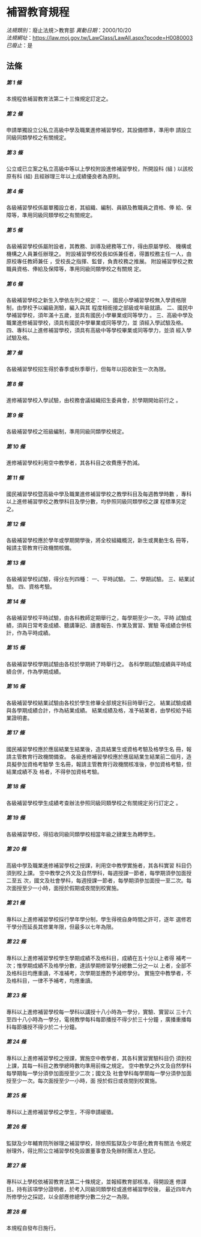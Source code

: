 # 補習教育規程

*法規類別*：廢止法規＞教育部
*異動日期*：2000/10/20  
*法規網址*：https://law.moj.gov.tw/LawClass/LawAll.aspx?pcode=H0080003
*已廢止*：是


## 法條
##### 第 1 條
本規程依補習教育法第二十三條規定訂定之。

##### 第 2 條
申請單獨設立公私立高級中學及職業進修補習學校，其設備標準，準用申
請設立同級同類學校之有關規定。

##### 第 3 條
公立或已立案之私立高級中等以上學校附設進修補習學校，所開設科 (組
) 以該校原有科 (組) 且經辦理三年以上成績優良者為原則。

##### 第 4 條
各級補習學校係屬單獨設立者，其組織、編制、員額及教職員之資格、俸
給、保障等，準用同級同類學校之有關規定。

##### 第 5 條
各級補習學校係屬附設者，其教務、訓導及總務等工作，得由原屬學校、
機構或機構之人員兼任辦理之。
附設補習學校校長如係兼任者，得置校務主任一人，由原校專任教師兼任
，受校長之指揮、監督，負責校務之推展。
附設補習學校之教職員資格、俸給及保障等，準用同級同類學校之有關規
定。

##### 第 6 條
各級補習學校之新生入學依左列之規定：
一、國民小學補習學校無入學資格限制，由學校予以編級測驗，編入與其
    程度相銜接之部級或年級就讀。
二、國民中學補習學校，須年滿十五歲，並具有國民小學畢業或同等學力
    。
三、高級中學及職業進修補習學校，須具有國民中學畢業或同等學力，並
    須經入學試驗及格。
四、專科以上進修補習學校，須具有高級中等學校畢業或同等學力，並須
    經入學試驗及格。


##### 第 7 條
各級補習學校招生得於春季或秋季舉行，但每年以招收新生一次為限。

##### 第 8 條
進修補習學校入學試驗，由校務會議組織招生委員會，於學期開始前行之
。

##### 第 9 條
各級補習學校之班級編制，準用同級同類學校規定。

##### 第 10 條
進修補習學校利用空中教學者，其各科目之收費應予酌減。

##### 第 11 條
國民補習學校暨高級中學及職業進修補習學校之教學科目及每週教學時數
，專科以上進修補習學校之教學科目及學分數，均參照同級同類學校之課
程標準另定之。

##### 第 12 條
各級補習學校應於學年或學期開學後，將全校組織概況，新生或異動生名
冊等，報請主管教育行政機關核備。

##### 第 13 條
各級補習學校試驗，得分左列四種：
一、平時試驗。
二、學期試驗。
三、結業試驗。
四、資格考驗。


##### 第 14 條
各級補習學校平時試驗，由各科教師定期舉行之，每學期至少一次。平時
試驗成績，須與日常考查成績、聽講筆記、讀書報告、作業及實習、實驗
等成績合併核計，作為平時成績。

##### 第 15 條
各級補習學校學期試驗由各校於學期終了時舉行之。
各科學期試驗成績與平時成績合併，作為學期成績。

##### 第 16 條
各級補習學校結業試驗由各校於學生修畢全部規定科目時舉行之。
結業試驗成績與各學期成績合計，作為結業成績。
結業成績及格，准予結業者，由學校給予結業證明書。

##### 第 17 條
國民補習學校應於應屆結業生結業後，造具結業生或資格考驗及格學生名
冊，報請主管教育行政機關備查。
各級進修補習學校應於應屆結業生結業前二個月，造具擬參加資格考驗學
生名冊，報請主管教育行政機關核准後，參加資格考驗，但結業成績不及
格者，不得參加資格考驗。

##### 第 18 條
各級補習學校學生成績考查辦法參照同級同類學校之有關規定另行訂定之
。

##### 第 19 條
各級補習學校，得招收同級同類學校相當年級之肄業生為轉學生。

##### 第 20 條
高級中學及職業進修補習學校之授課，利用空中教學實施者，其各科實習
科目仍須到校上課。
空中教學之外文及自然學科，每週授課一節者，每學期須參加面授二至五
次，國文及社會學科，每週授課一節者，每學期須參加面授一至二次。每
次面授至少一小時，面授於假期或夜間到校實施。

##### 第 21 條
專科以上進修補習學校採行學年學分制，學生得視自身時間之許可，逐年
選修若干學分而延長其修業年限，但最多以七年為限。

##### 第 22 條
專科以上進修補習學校學生學期成績不及格科目，成績在五十分以上者得
補考一次；惟學期成績不及格學分數，達該學期修習學分總數二分之一以
上者，全部不及格科目均應重讀，不准補考，次學期並應酌予減修學分。
實施空中教學者，不及格科目，一律不予補考，均應重讀。

##### 第 23 條
專科以上進修補習學校每一學科以講授十八小時為一學分，實驗、實習以
三十六至四十八小時為一學分，電視教學每科每節播授不得少於三十分鐘
，廣播重播每科每節播授不得少於二十分鐘。

##### 第 24 條
專科以上進修補習學校之授課，實施空中教學者，其各科實習實驗科目仍
須到校上課，其每一科目之教學總時數均準用前條之規定。
空中教學之外文及自然學科每學期每一學分須參加面授至少二次；國文及
社會學科每學期每一學分須參加面授至少一次。每次面授至少一小時，面
授於假日或夜間到校實施。

##### 第 25 條
專科以上進修補習學校之學生，不得申請緩徵。

##### 第 26 條
監獄及少年輔育院所辦理之補習學校，除依照監獄及少年感化教育有關法
令規定辦理外，得比照公立補習學校免設置董事會及免辦財團法人登記。

##### 第 27 條
專科以上學校依補習教育法第二十條規定，並報經教育部核准，得開設進
修課目。持有該項學分證明者，於考入同級同類學校或進修補習學校後，
最近四年內所修學分之採認，以全部應修總學分數二分之一為限。

##### 第 28 條
本規程自發布日施行。


